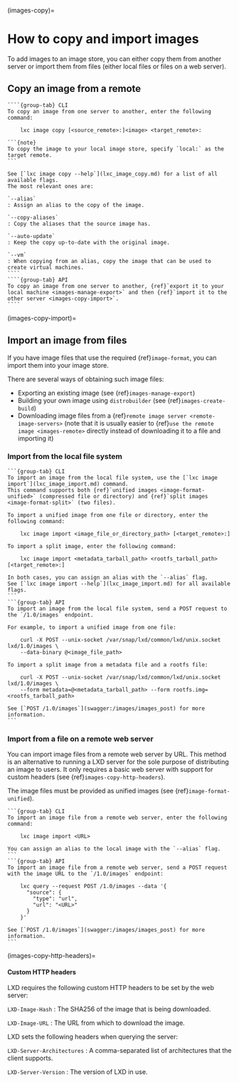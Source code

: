 (images-copy)=
# How to copy and import images

To add images to an image store, you can either copy them from another server or import them from files (either local files or files on a web server).

## Copy an image from a remote

`````{tabs}
````{group-tab} CLI
To copy an image from one server to another, enter the following command:

    lxc image copy [<source_remote>:]<image> <target_remote>:

```{note}
To copy the image to your local image store, specify `local:` as the target remote.
```

See [`lxc image copy --help`](lxc_image_copy.md) for a list of all available flags.
The most relevant ones are:

`--alias`
: Assign an alias to the copy of the image.

`--copy-aliases`
: Copy the aliases that the source image has.

`--auto-update`
: Keep the copy up-to-date with the original image.

`--vm`
: When copying from an alias, copy the image that can be used to create virtual machines.
````
````{group-tab} API
To copy an image from one server to another, {ref}`export it to your local machine <images-manage-export>` and then {ref}`import it to the other server <images-copy-import>`.
````
`````

(images-copy-import)=
## Import an image from files

If you have image files that use the required {ref}`image-format`, you can import them into your image store.

There are several ways of obtaining such image files:

- Exporting an existing image (see {ref}`images-manage-export`)
- Building your own image using `distrobuilder` (see {ref}`images-create-build`)
- Downloading image files from a {ref}`remote image server <remote-image-servers>` (note that it is usually easier to {ref}`use the remote image <images-remote>` directly instead of downloading it to a file and importing it)

### Import from the local file system

````{tabs}
```{group-tab} CLI
To import an image from the local file system, use the [`lxc image import`](lxc_image_import.md) command.
This command supports both {ref}`unified images <image-format-unified>` (compressed file or directory) and {ref}`split images <image-format-split>` (two files).

To import a unified image from one file or directory, enter the following command:

    lxc image import <image_file_or_directory_path> [<target_remote>:]

To import a split image, enter the following command:

    lxc image import <metadata_tarball_path> <rootfs_tarball_path> [<target_remote>:]

In both cases, you can assign an alias with the `--alias` flag.
See [`lxc image import --help`](lxc_image_import.md) for all available flags.
```
```{group-tab} API
To import an image from the local file system, send a POST request to the `/1.0/images` endpoint.

For example, to import a unified image from one file:

    curl -X POST --unix-socket /var/snap/lxd/common/lxd/unix.socket lxd/1.0/images \
    --data-binary @<image_file_path>

To import a split image from a metadata file and a rootfs file:

    curl -X POST --unix-socket /var/snap/lxd/common/lxd/unix.socket lxd/1.0/images \
    --form metadata=@<metadata_tarball_path> --form rootfs.img=<rootfs_tarball_path>

See [`POST /1.0/images`](swagger:/images/images_post) for more information.
```
````

### Import from a file on a remote web server

You can import image files from a remote web server by URL.
This method is an alternative to running a LXD server for the sole purpose of distributing an image to users.
It only requires a basic web server with support for custom headers (see {ref}`images-copy-http-headers`).

The image files must be provided as unified images (see {ref}`image-format-unified`).

````{tabs}
```{group-tab} CLI
To import an image file from a remote web server, enter the following command:

    lxc image import <URL>

You can assign an alias to the local image with the `--alias` flag.
```
```{group-tab} API
To import an image file from a remote web server, send a POST request with the image URL to the `/1.0/images` endpoint:

    lxc query --request POST /1.0/images --data '{
      "source": {
        "type": "url",
        "url": "<URL>"
      }
    }'

See [`POST /1.0/images`](swagger:/images/images_post) for more information.
```
````

(images-copy-http-headers)=
#### Custom HTTP headers

LXD requires the following custom HTTP headers to be set by the web server:

`LXD-Image-Hash`
: The SHA256 of the image that is being downloaded.

`LXD-Image-URL`
: The URL from which to download the image.

LXD sets the following headers when querying the server:

`LXD-Server-Architectures`
: A comma-separated list of architectures that the client supports.

`LXD-Server-Version`
: The version of LXD in use.
